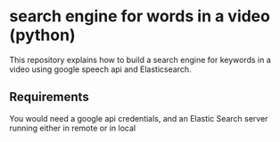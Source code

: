 # search engine for words in a video (python)
This repository explains how to build a search engine for keywords in a video using google speech api and Elasticsearch.

## Requirements
You would need a google api credentials, and an Elastic Search server running either in remote or in local

